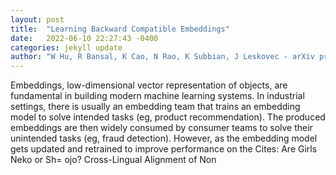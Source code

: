 ```yaml
---
layout: post
title:  "Learning Backward Compatible Embeddings"
date:   2022-06-10 22:27:43 -0400
categories: jekyll update
author: "W Hu, R Bansal, K Cao, N Rao, K Subbian, J Leskovec - arXiv preprint arXiv , 2022"
---
```

Embeddings, low-dimensional vector representation of objects, are fundamental in building modern machine learning systems. In industrial settings, there is usually an embedding team that trains an embedding model to solve intended tasks (eg, product recommendation). The produced embeddings are then widely consumed by consumer teams to solve their unintended tasks (eg, fraud detection). However, as the embedding model gets updated and retrained to improve performance on the 
Cites: Are Girls Neko or Sh\= ojo? Cross-Lingual Alignment of Non